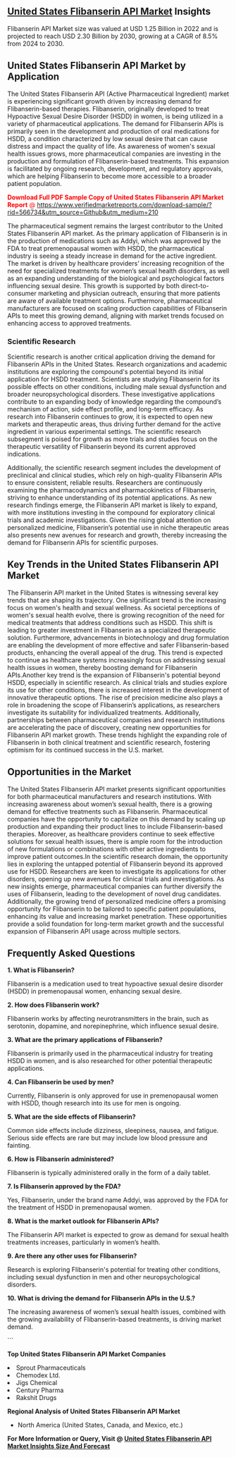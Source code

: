<h2><a href="https://www.verifiedmarketreports.com/download-sample/?rid=566734&amp;utm_source=Github&amp;utm_medium=210" target="_blank">United States Flibanserin API Market</a> Insights</h2><p>Flibanserin API Market size was valued at USD 1.25 Billion in 2022 and is projected to reach USD 2.30 Billion by 2030, growing at a CAGR of 8.5% from 2024 to 2030.</p><p><h2>United States Flibanserin API Market by Application</h2><p>The United States Flibanserin API (Active Pharmaceutical Ingredient) market is experiencing significant growth driven by increasing demand for Flibanserin-based therapies. Flibanserin, originally developed to treat Hypoactive Sexual Desire Disorder (HSDD) in women, is being utilized in a variety of pharmaceutical applications. The demand for Flibanserin APIs is primarily seen in the development and production of oral medications for HSDD, a condition characterized by low sexual desire that can cause distress and impact the quality of life. As awareness of women's sexual health issues grows, more pharmaceutical companies are investing in the production and formulation of Flibanserin-based treatments. This expansion is facilitated by ongoing research, development, and regulatory approvals, which are helping Flibanserin to become more accessible to a broader patient population.<p><span class=""><span style="color: #ff0000;"><strong>Download Full PDF Sample Copy of United States Flibanserin API Market Report</strong> @ </span><a href="https://www.verifiedmarketreports.com/download-sample/?rid=566734&amp;utm_source=Github&amp;utm_medium=210" target="_blank">https://www.verifiedmarketreports.com/download-sample/?rid=566734&amp;utm_source=Github&amp;utm_medium=210</a></span></p></p><p>The pharmaceutical segment remains the largest contributor to the United States Flibanserin API market. As the primary application of Flibanserin is in the production of medications such as Addyi, which was approved by the FDA to treat premenopausal women with HSDD, the pharmaceutical industry is seeing a steady increase in demand for the active ingredient. The market is driven by healthcare providers’ increasing recognition of the need for specialized treatments for women’s sexual health disorders, as well as an expanding understanding of the biological and psychological factors influencing sexual desire. This growth is supported by both direct-to-consumer marketing and physician outreach, ensuring that more patients are aware of available treatment options. Furthermore, pharmaceutical manufacturers are focused on scaling production capabilities of Flibanserin APIs to meet this growing demand, aligning with market trends focused on enhancing access to approved treatments.</p><h3>Scientific Research</h3><p>Scientific research is another critical application driving the demand for Flibanserin APIs in the United States. Research organizations and academic institutions are exploring the compound's potential beyond its initial application for HSDD treatment. Scientists are studying Flibanserin for its possible effects on other conditions, including male sexual dysfunction and broader neuropsychological disorders. These investigative applications contribute to an expanding body of knowledge regarding the compound’s mechanism of action, side effect profile, and long-term efficacy. As research into Flibanserin continues to grow, it is expected to open new markets and therapeutic areas, thus driving further demand for the active ingredient in various experimental settings. The scientific research subsegment is poised for growth as more trials and studies focus on the therapeutic versatility of Flibanserin beyond its current approved indications.</p><p>Additionally, the scientific research segment includes the development of preclinical and clinical studies, which rely on high-quality Flibanserin APIs to ensure consistent, reliable results. Researchers are continuously examining the pharmacodynamics and pharmacokinetics of Flibanserin, striving to enhance understanding of its potential applications. As new research findings emerge, the Flibanserin API market is likely to expand, with more institutions investing in the compound for exploratory clinical trials and academic investigations. Given the rising global attention on personalized medicine, Flibanserin’s potential use in niche therapeutic areas also presents new avenues for research and growth, thereby increasing the demand for Flibanserin APIs for scientific purposes.</p><h2>Key Trends in the United States Flibanserin API Market</h2><p>The Flibanserin API market in the United States is witnessing several key trends that are shaping its trajectory. One significant trend is the increasing focus on women's health and sexual wellness. As societal perceptions of women's sexual health evolve, there is growing recognition of the need for medical treatments that address conditions such as HSDD. This shift is leading to greater investment in Flibanserin as a specialized therapeutic solution. Furthermore, advancements in biotechnology and drug formulation are enabling the development of more effective and safer Flibanserin-based products, enhancing the overall appeal of the drug. This trend is expected to continue as healthcare systems increasingly focus on addressing sexual health issues in women, thereby boosting demand for Flibanserin APIs.Another key trend is the expansion of Flibanserin's potential beyond HSDD, especially in scientific research. As clinical trials and studies explore its use for other conditions, there is increased interest in the development of innovative therapeutic options. The rise of precision medicine also plays a role in broadening the scope of Flibanserin’s applications, as researchers investigate its suitability for individualized treatments. Additionally, partnerships between pharmaceutical companies and research institutions are accelerating the pace of discovery, creating new opportunities for Flibanserin API market growth. These trends highlight the expanding role of Flibanserin in both clinical treatment and scientific research, fostering optimism for its continued success in the U.S. market.</p><h2>Opportunities in the Market</h2><p>The United States Flibanserin API market presents significant opportunities for both pharmaceutical manufacturers and research institutions. With increasing awareness about women’s sexual health, there is a growing demand for effective treatments such as Flibanserin. Pharmaceutical companies have the opportunity to capitalize on this demand by scaling up production and expanding their product lines to include Flibanserin-based therapies. Moreover, as healthcare providers continue to seek effective solutions for sexual health issues, there is ample room for the introduction of new formulations or combinations with other active ingredients to improve patient outcomes.In the scientific research domain, the opportunity lies in exploring the untapped potential of Flibanserin beyond its approved use for HSDD. Researchers are keen to investigate its applications for other disorders, opening up new avenues for clinical trials and investigations. As new insights emerge, pharmaceutical companies can further diversify the uses of Flibanserin, leading to the development of novel drug candidates. Additionally, the growing trend of personalized medicine offers a promising opportunity for Flibanserin to be tailored to specific patient populations, enhancing its value and increasing market penetration. These opportunities provide a solid foundation for long-term market growth and the successful expansion of Flibanserin API usage across multiple sectors.</p><h2>Frequently Asked Questions</h2><p><strong>1. What is Flibanserin?</strong></p><p>Flibanserin is a medication used to treat hypoactive sexual desire disorder (HSDD) in premenopausal women, enhancing sexual desire.</p><p><strong>2. How does Flibanserin work?</strong></p><p>Flibanserin works by affecting neurotransmitters in the brain, such as serotonin, dopamine, and norepinephrine, which influence sexual desire.</p><p><strong>3. What are the primary applications of Flibanserin?</strong></p><p>Flibanserin is primarily used in the pharmaceutical industry for treating HSDD in women, and is also researched for other potential therapeutic applications.</p><p><strong>4. Can Flibanserin be used by men?</strong></p><p>Currently, Flibanserin is only approved for use in premenopausal women with HSDD, though research into its use for men is ongoing.</p><p><strong>5. What are the side effects of Flibanserin?</strong></p><p>Common side effects include dizziness, sleepiness, nausea, and fatigue. Serious side effects are rare but may include low blood pressure and fainting.</p><p><strong>6. How is Flibanserin administered?</strong></p><p>Flibanserin is typically administered orally in the form of a daily tablet.</p><p><strong>7. Is Flibanserin approved by the FDA?</strong></p><p>Yes, Flibanserin, under the brand name Addyi, was approved by the FDA for the treatment of HSDD in premenopausal women.</p><p><strong>8. What is the market outlook for Flibanserin APIs?</strong></p><p>The Flibanserin API market is expected to grow as demand for sexual health treatments increases, particularly in women’s health.</p><p><strong>9. Are there any other uses for Flibanserin?</strong></p><p>Research is exploring Flibanserin's potential for treating other conditions, including sexual dysfunction in men and other neuropsychological disorders.</p><p><strong>10. What is driving the demand for Flibanserin APIs in the U.S.?</strong></p><p>The increasing awareness of women’s sexual health issues, combined with the growing availability of Flibanserin-based treatments, is driving market demand.</p>```</p><p><strong>Top United States Flibanserin API Market Companies</strong></p><div data-test-id=""><p><li>Sprout Pharmaceuticals</li><li> Chemodex Ltd.</li><li> Jigs Chemical</li><li> Century Pharma</li><li> Rakshit Drugs</li></p><div><strong>Regional Analysis of&nbsp;United States Flibanserin API Market</strong></div><ul><li dir="ltr"><p dir="ltr">North America&nbsp;(United States, Canada, and Mexico, etc.)</p></li></ul><p><strong>For More Information or Query, Visit @&nbsp;</strong><strong><a href="https://www.verifiedmarketreports.com/product/flibanserin-api-market/?utm_source=Github&amp;utm_medium=210" target="_blank">United States Flibanserin API Market Insights Size And Forecast</a></strong></p></div>
